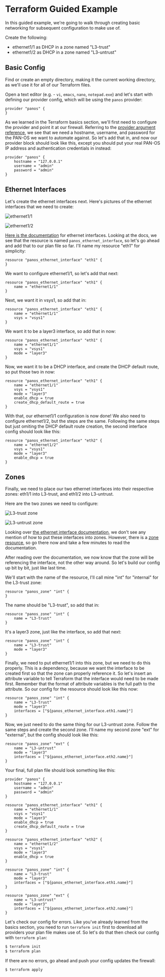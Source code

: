 # Terraform Guided Example

In this guided example, we're going to walk through creating basic networking
for subsequent configuration to make use of.

Create the following:

* ethernet1/1 as DHCP in a zone named "L3-trust"
* ethernet1/2 as DHCP in a zone named "L3-untrust"


## Basic Config

Find or create an empty directory, making it the current working directory, as
we'll use it for all of our Terraform files.

Open a text editor (e.g. - `vi`, `emacs`, `nano`, `notepad.exe`) and let's
start with defining our provider config, which will be using the `panos`
provider:

```hcl
provider "panos" {
}
```

As we learned in the Terraform basics section, we'll first need to configure
the provider and point it at our firewall.  Referring to the [provider argument
reference](https://www.terraform.io/docs/providers/panos/index.html#argument-reference),
we see that we need a hostname, username, and password for the PAN-OS we want
to automate against.  So let's add that in, and now our provider block should look
like this, except you should put your real PAN-OS IP address and authentication
credentials in instead:

```hcl
provider "panos" {
    hostname = "127.0.0.1"
    username = "admin"
    password = "admin"
}
```


## Ethernet Interfaces

Let's create the ethernet interfaces next.  Here's pictures of the ethernet
interfaces that we need to create:

![ethernet1/1](../pics/eth1.png)

![ethernet1/2](../pics/eth2.png)

[Here is the
documentation](https://www.terraform.io/docs/providers/panos/r/ethernet_interface.html)
for ethernet interfaces.  Looking at the docs, we see that the resource is
named `panos_ethernet_interface`, so let's go ahead and add that to our plan
file so far.  I'll name my resource "eth1" for simplicity:

```hcl
resource "panos_ethernet_interface" "eth1" {
}
```

We want to configure ethernet1/1, so let's add that next:

```hcl
resource "panos_ethernet_interface" "eth1" {
    name = "ethernet1/1"
}
```

Next, we want it in vsys1, so add that in:

```hcl
resource "panos_ethernet_interface" "eth1" {
    name = "ethernet1/1"
    vsys = "vsys1"
}
```

We want it to be a layer3 interface, so add that in now:

```hcl
resource "panos_ethernet_interface" "eth1" {
    name = "ethernet1/1"
    vsys = "vsys1"
    mode = "layer3"
}
```

Now, we want it to be a DHCP interface, and create the DHCP default
route, so put those two in now:

```hcl
resource "panos_ethernet_interface" "eth1" {
    name = "ethernet1/1"
    vsys = "vsys1"
    mode = "layer3"
    enable_dhcp = true
    create_dhcp_default_route = true
}
```

With that, our ethernet1/1 configuration is now done!  We also need to
configure ethernet1/2, but the steps are the same.  Following the same steps
but just omiting the DHCP default route creation, the second interface config
should look like this:

```hcl
resource "panos_ethernet_interface" "eth2" {
    name = "ethernet1/2"
    vsys = "vsys1"
    mode = "layer3"
    enable_dhcp = true
}
```


## Zones

Finally, we need to place our two ethernet interfaces into their respective
zones:  eth1/1 into L3-trust, and eth1/2 into L3-untrust.

Here are the two zones we need to configure:

![L3-trust zone](../pics/l3-trust.png)

![L3-untrust zone](../pics/l3-untrust.png)

Looking over [the ethernet interface
documentation](https://www.terraform.io/docs/providers/panos/r/ethernet_interface.html),
we don't see any mention of how to put these interfaces into zones.  However,
there is a
[zone resource](https://www.terraform.io/docs/providers/panos/r/zone.html),
so go there now and take a few minutes to read the documentation.

After reading over the documentation, we now know that the zone will be
referencing the interface, not the other way around.  So let's build our config
up bit by bit, just like last time.

We'll start with the name of the resource, I'll call mine "int" for "internal"
for the L3-trust zone:

```hcl
resource "panos_zone" "int" {
}
```

The name should be "L3-trust", so add that in:

```hcl
resource "panos_zone" "int" {
    name = "L3-trust"
}
```

It's a layer3 zone, just like the interface, so add that next:

```hcl
resource "panos_zone" "int" {
    name = "L3-trust"
    mode = "layer3"
}
```

Finally, we need to put ethernet1/1 into this zone, but we need to do this
properly.  This is a dependency, because we want the interface to be created
first so that the zone can properly reference it.  So let's insert an
attribute variable to tell Terraform that the interface would need to be made
first.  Remember that the format of attribute variables is the full path to
the attribute.  So our config for the resource should look like this now:

```hcl
resource "panos_zone" "int" {
    name = "L3-trust"
    mode = "layer3"
    interfaces = ["${panos_ethernet_interface.eth1.name}"]
}
```

Now, we just need to do the same thing for our L3-untrust zone.  Follow the
same steps and create the second zone.  I'll name my second zone "ext" for
"external", but the config should look like this:

```hcl
resource "panos_zone" "ext" {
    name = "L3-untrust"
    mode = "layer3"
    interfaces = ["${panos_ethernet_interface.eth2.name}"]
}
```

Your final, full plan file should look something like this:

```hcl
provider "panos" {
    hostname = "127.0.0.1"
    username = "admin"
    password = "admin"
}

resource "panos_ethernet_interface" "eth1" {
    name = "ethernet1/1"
    vsys = "vsys1"
    mode = "layer3"
    enable_dhcp = true
    create_dhcp_default_route = true
}

resource "panos_ethernet_interface" "eth2" {
    name = "ethernet1/2"
    vsys = "vsys1"
    mode = "layer3"
    enable_dhcp = true
}

resource "panos_zone" "int" {
    name = "L3-trust"
    mode = "layer3"
    interfaces = ["${panos_ethernet_interface.eth1.name}"]
}

resource "panos_zone" "ext" {
    name = "L3-untrust"
    mode = "layer3"
    interfaces = ["${panos_ethernet_interface.eth2.name}"]
}
```

Let's check our config for errors.  Like you've already learned from the
basics section, you need to run `terraform init` first to download all
providers your plan file makes use of.  So let's do that then check our config
with `terraform plan`:

```bash
$ terraform init
$ terraform plan
```

If there are no errors, go ahead and push your config updates the firewall:

```bash
$ terraform apply
```
